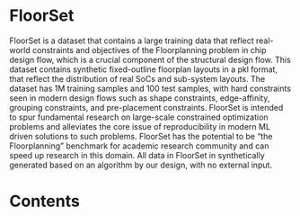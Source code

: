 # FloorSet

FloorSet is a dataset that contains a large training data that reflect real-world constraints and objectives of the Floorplanning problem in chip design flow, which is a crucial component of the structural design flow. This dataset contains synthetic fixed-outline floorplan layouts in a pkl format, that reflect the distribution of real SoCs and sub-system layouts. The dataset has 1M training samples and 100 test samples, with hard constraints seen in modern design flows such as shape constraints, edge-affinity, grouping constraints, and pre-placement constraints. FloorSet is intended to spur fundamental research on large-scale constrained optimization problems and alleviates the core issue of reproducibility in modern ML driven solutions to such problems. FloorSet has the potential to be “the Floorplanning” benchmark for academic research community and can speed up research in this domain. All data in FloorSet in synthetically generated based on an algorithm by our design, with no external input.

# Contents



